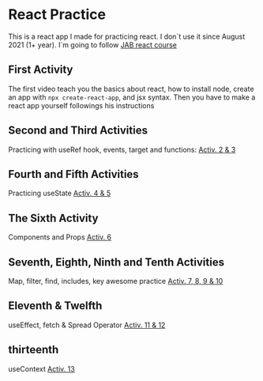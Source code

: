 # React Practice

This is a react app I made for practicing react. I don´t use it since August 2021 (1+ year).
I´m going to follow [JAB react course](https://www.youtube.com/watch?v=VoMyUgI-5NI&list=PLRM7PpbqqStKo-NiCuzuYwewZmd9b-EZ9)

## First Activity

The first video teach you the basics about react, how to install node, create an app with `npx create-react-app`, and jsx syntax. Then you have to make a react app yourself followings his instructions

## Second and Third Activities

Practicing with useRef hook, events, target and functions: [Activ. 2 & 3](https://www.youtube.com/watch?v=mu5CUU3ZtpE&list=PLRM7PpbqqStKo-NiCuzuYwewZmd9b-EZ9&index=2)

## Fourth and Fifth Activities

Practicing useState [Activ. 4 & 5](https://www.youtube.com/watch?v=Y5soxUjHg5g&list=PLRM7PpbqqStKo-NiCuzuYwewZmd9b-EZ9&index=3)

## The Sixth Activity

Components and Props [Activ. 6](https://www.youtube.com/watch?v=JEVAFDq3A7Q&list=PLRM7PpbqqStKo-NiCuzuYwewZmd9b-EZ9&index=4)

## Seventh, Eighth, Ninth and Tenth Activities

Map, filter, find, includes, key awesome practice [Activ. 7, 8, 9 & 10](https://www.youtube.com/watch?v=f167jT11sFo&list=PLRM7PpbqqStKo-NiCuzuYwewZmd9b-EZ9&index=5)

## Eleventh & Twelfth

useEffect, fetch & Spread Operator [Activ. 11 & 12](https://www.youtube.com/watch?v=pBNHeb8QTN0&list=PLRM7PpbqqStKo-NiCuzuYwewZmd9b-EZ9&index=6)

## thirteenth

useContext [Activ. 13](https://www.youtube.com/watch?v=Ihn2vV0cbDQ&list=PLRM7PpbqqStKo-NiCuzuYwewZmd9b-EZ9&index=7)
